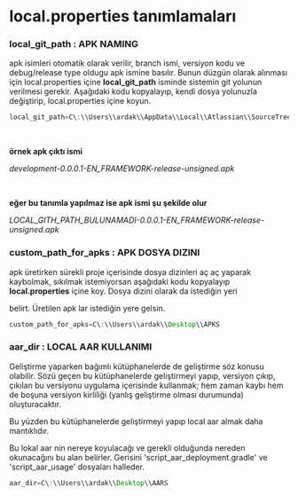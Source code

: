 # local.properties tanımlamaları

### local_git_path : APK NAMING

apk isimleri otomatik olarak verilir, branch ismi, versiyon kodu ve
debug/release type oldugu apk ismine basılır. Bunun düzgün olarak
alınması için local.properties içine **local_git_path** isminde sistemin
git yolunun verilmesi gerekir. Aşağıdaki kodu kopyalayıp, kendi dosya
yolunuzla değiştirip, local.properties içine koyun.

```java
local_git_path=C\:\\Users\\ardak\\AppData\\Local\\Atlassian\\SourceTree\\git_local\\bin\\git.exe
```

<br/>

**örnek apk çıktı ismi**

*development-0.0.0.1-EN_FRAMEWORK-release-unsigned.apk*

<br/>

**eğer bu tanımla yapılmaz ise apk ismi şu şekilde olur**

*LOCAL_GITH_PATH_BULUNAMADI-0.0.0.1-EN_FRAMEWORK-release-unsigned.apk*

### custom_path_for_apks : APK DOSYA DIZINI


apk üretirken sürekli proje içerisinde dosya dizinleri aç aç yaparak
kaybolmak, sıkılmak istemiyorsan aşağıdaki kodu kopyalayıp
**local.properties** içine koy. Dosya dizini olarak da istediğin yeri

belirt. Üretilen apk lar istediğin yere gelsin.

```java
custom_path_for_apks=C\:\\Users\\ardak\\Desktop\\APKS
```

### aar_dir : LOCAL AAR KULLANIMI

Geliştirme yaparken bağımlı kütüphanelerde de geliştirme söz konusu
olabilir. Sözü geçen bu kütüphanelerde geliştirmeyi yapıp, versiyon
çıkıp, çıkılan bu versiyonu uygulama içerisinde kullanmak; hem zaman
kaybı hem de boşuna versiyon kirliliği (yanlış geliştirme olması
durumunda) oluşturacaktır.

Bu yüzden bu kütüphanelerde geliştirmeyi yapıp local aar almak daha
mantıklıdır.

Bu lokal aar nin nereye koyulacağı ve gerekli olduğunda nereden
okunacağını bu alan belirler. Gerisini 'script_aar_deployment.gradle' ve
'script_aar_usage' dosyaları halleder.


```java
aar_dir=C\:\\Users\\ardak\\Desktop\\AARS
```

